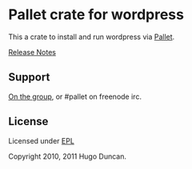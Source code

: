 # Pallet crate for wordpress

This a crate to install and run wordpress via [Pallet](http://pallet.github.com/pallet).

[Release Notes](https://github.com/pallet/wordpress-crate/blob/master/ReleaseNotes.md)

## Support

[On the group](http://groups.google.com/group/pallet-clj), or #pallet on freenode irc.

## License

Licensed under [EPL](http://www.eclipse.org/legal/epl-v10.html)

Copyright 2010, 2011 Hugo Duncan.
